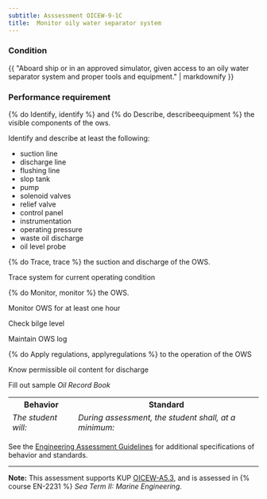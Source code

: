 ```yaml
---
subtitle: Asssessment OICEW-9-1C
title:  Monitor oily water separator system
---
```




### Condition

{{ "Aboard ship or in an approved simulator, given access to an oily water separator system and proper tools and equipment." | markdownify }}

### Performance requirement 

<table width='100%' class='Guidelines'>
 <thead>
 <tr>
     <th class='thirty'>Behavior</th>
     <th class='seventy'>Standard</th>
 </tr>
 <tr>
     <td><em>The student will:</em></td>
     <td><em>During assessment, the student shall, at a minimum:</em></td>
 </tr>
 </thead>
 <tbody>


<!--rowstart-->

{% do Identify, identify %} and {% do Describe, describeequipment %} the visible components of the ows.

<!--cellbreak-->

Identify and describe at least the following:

  * suction line
  * discharge line
  * flushing line
  * slop tank
  * pump
  * solenoid valves
  * relief valve
  * control panel
  * instrumentation
  * operating pressure
  * waste oil discharge
  * oil level probe

<!--rowend-->


<!--rowstart-->

{% do Trace, trace %} the suction and discharge of the OWS.

<!--cellbreak-->

Trace system for current operating condition

<!--rowend-->


<!--rowstart-->

{% do Monitor, monitor %} the OWS.

<!--cellbreak-->

Monitor OWS for at least one hour

Check bilge level

Maintain OWS log

<!--rowend-->


<!--rowstart-->

{% do Apply regulations, applyregulations %} to the operation of the OWS

<!--cellbreak-->

Know permissible oil content for discharge

Fill out sample _Oil Record Book_

<!--rowend-->


 </tbody>
 </table>



See the [Engineering Assessment Guidelines](guidelines) for additional specifications of behavior and standards.


*****

**Note:** This assessment supports KUP [OICEW-A5.3]({{site.baseurl}}/tables/31.html#OICEW-A5.3), and is assessed in  {% course  EN-2231 %}  *Sea Term II: Marine Engineering*. 

